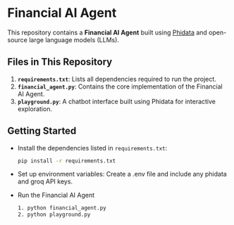 # Financial AI Agent

This repository contains a **Financial AI Agent** built using [Phidata](https://phidata.com) and open-source large language models (LLMs).

## Files in This Repository
1. **`requirements.txt`**: Lists all dependencies required to run the project.
2. **`financial_agent.py`**: Contains the core implementation of the Financial AI Agent.
3. **`playground.py`**: A chatbot interface built using Phidata for interactive exploration.


## Getting Started
- Install the dependencies listed in `requirements.txt`:
  ```bash
  pip install -r requirements.txt

- Set up environment variables:
  Create a .env file and include any phidata and groq API keys.
  
- Run the Financial AI Agent
  ```bash
  1. python financial_agent.py 
  2. python playground.py
